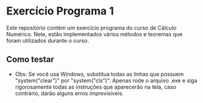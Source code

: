 # Exercício Programa 1
Este repositório contém um exercício programa do curso de Cálculo Numérico. Nele, estão implementados vários métodos e teoremas que foram utilizados durante o curso.

## Como testar
* Obs: Se você usa Windows, substitua todas as linhas que possuem "system("clear")" por "system("cls")".
Apenas rode o arquivo .exe e siga rigorosamente todas as instruções que aparecerão na tela, caso contrário, darão alguns erros imprevisíveis.
